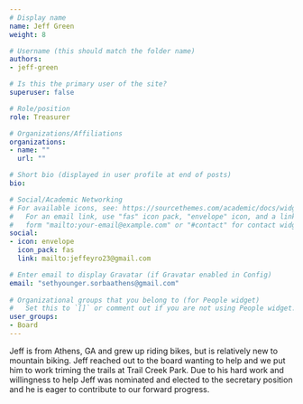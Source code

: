 ```yaml
---
# Display name
name: Jeff Green
weight: 8

# Username (this should match the folder name)
authors:
- jeff-green

# Is this the primary user of the site?
superuser: false

# Role/position
role: Treasurer

# Organizations/Affiliations
organizations:
- name: ""
  url: ""

# Short bio (displayed in user profile at end of posts)
bio:

# Social/Academic Networking
# For available icons, see: https://sourcethemes.com/academic/docs/widgets/#icons
#   For an email link, use "fas" icon pack, "envelope" icon, and a link in the
#   form "mailto:your-email@example.com" or "#contact" for contact widget.
social:
- icon: envelope
  icon_pack: fas
  link: mailto:jeffeyro23@gmail.com

# Enter email to display Gravatar (if Gravatar enabled in Config)
email: "sethyounger.sorbaathens@gmail.com"
  
# Organizational groups that you belong to (for People widget)
#   Set this to `[]` or comment out if you are not using People widget.  
user_groups:
- Board
---
```


Jeff is from Athens, GA and grew up riding bikes, but is relatively new to mountain biking. Jeff reached out to the board wanting to help and we put him to work triming the trails at Trail Creek Park. Due to his hard work and willingness to help Jeff was nominated and elected to the secretary position and he is eager to contribute to our forward progress.

